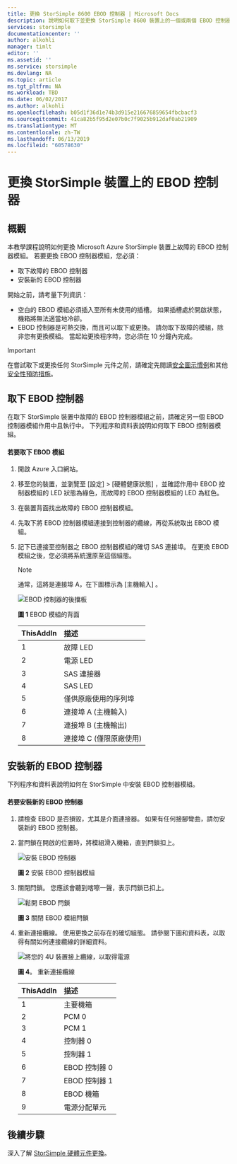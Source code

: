 ```yaml
---
title: 更換 StorSimple 8600 EBOD 控制器 | Microsoft Docs
description: 說明如何取下並更換 StorSimple 8600 裝置上的一個或兩個 EBOD 控制器。
services: storsimple
documentationcenter: ''
author: alkohli
manager: timlt
editor: ''
ms.assetid: ''
ms.service: storsimple
ms.devlang: NA
ms.topic: article
ms.tgt_pltfrm: NA
ms.workload: TBD
ms.date: 06/02/2017
ms.author: alkohli
ms.openlocfilehash: b05d1f36d1e74b3d915e216676859654fbcbacf3
ms.sourcegitcommit: 41ca82b5f95d2e07b0c7f9025b912daf0ab21909
ms.translationtype: MT
ms.contentlocale: zh-TW
ms.lasthandoff: 06/13/2019
ms.locfileid: "60578630"
---
```

# <a name="replace-an-ebod-controller-on-your-storsimple-device"></a>更換 StorSimple 裝置上的 EBOD 控制器

## <a name="overview"></a>概觀
本教學課程說明如何更換 Microsoft Azure StorSimple 裝置上故障的 EBOD 控制器模組。 若要更換 EBOD 控制器模組，您必須：

* 取下故障的 EBOD 控制器
* 安裝新的 EBOD 控制器

開始之前，請考量下列資訊：

* 空白的 EBOD 模組必須插入至所有未使用的插槽。 如果插槽處於開啟狀態，機箱將無法適當地冷卻。
* EBOD 控制器是可熱交換，而且可以取下或更換。 請勿取下故障的模組，除非您有更換模組。 當起始更換程序時，您必須在 10 分鐘內完成。

> [!IMPORTANT]
> 在嘗試取下或更換任何 StorSimple 元件之前，請確定先閱讀[安全圖示慣例](storsimple-safety.md#safety-icon-conventions)和其他[安全性預防措施](storsimple-safety.md)。

## <a name="remove-an-ebod-controller"></a>取下 EBOD 控制器
在取下 StorSimple 裝置中故障的 EBOD 控制器模組之前，請確定另一個 EBOD 控制器模組作用中且執行中。 下列程序和資料表說明如何取下 EBOD 控制器模組。

#### <a name="to-remove-an-ebod-module"></a>若要取下 EBOD 模組
1. 開啟 Azure 入口網站。
2. 移至您的裝置，並瀏覽至 [設定]   > [硬體健康狀態]  ，並確認作用中 EBOD 控制器模組的 LED 狀態為綠色，而故障的 EBOD 控制器模組的 LED 為紅色。
3. 在裝置背面找出故障的 EBOD 控制器模組。
4. 先取下將 EBOD 控制器模組連接到控制器的纜線，再從系統取出 EBOD 模組。
5. 記下已連接至控制器之 EBOD 控制器模組的確切 SAS 連接埠。 在更換 EBOD 模組之後，您必須將系統還原至這個組態。
   
   > [!NOTE]
   > 通常，這將是連接埠 A，在下圖標示為 [主機輸入]  。
   
    ![EBOD 控制器的後擋板](./media/storsimple-ebod-controller-replacement/IC741049.png)
   
     **圖 1** EBOD 模組的背面
   
   | ThisAddIn | 描述 |
   |:--- |:--- |
   | 1 |故障 LED |
   | 2 |電源 LED |
   | 3 |SAS 連接器 |
   | 4 |SAS LED |
   | 5 |僅供原廠使用的序列埠 |
   | 6 |連接埠 A (主機輸入) |
   | 7 |連接埠 B (主機輸出) |
   | 8 |連接埠 C (僅限原廠使用) |

## <a name="install-a-new-ebod-controller"></a>安裝新的 EBOD 控制器
下列程序和資料表說明如何在 StorSimple 中安裝 EBOD 控制器模組。

#### <a name="to-install-an-ebod-controller"></a>若要安裝新的 EBOD 控制器
1. 請檢查 EBOD 是否損毀，尤其是介面連接器。 如果有任何接腳彎曲，請勿安裝新的 EBOD 控制器。
2. 當閂鎖在開啟的位置時，將模組滑入機箱，直到閂鎖扣上。
   
    ![安裝 EBOD 控制器](./media/storsimple-ebod-controller-replacement/IC741050.png)
   
    **圖 2** 安裝 EBOD 控制器模組
3. 關閉閂鎖。 您應該會聽到喀嚓一聲，表示閂鎖已扣上。
   
    ![鬆開 EBOD 閂鎖](./media/storsimple-ebod-controller-replacement/IC741047.png)
   
    **圖 3** 關閉 EBOD 模組閂鎖
4. 重新連接纜線。 使用更換之前存在的確切組態。 請參閱下圖和資料表，以取得有關如何連接纜線的詳細資料。
   
    ![將您的 4U 裝置接上纜線，以取得電源](./media/storsimple-ebod-controller-replacement/IC770723.png)
   
    **圖 4**。 重新連接纜線
   
   | ThisAddIn | 描述 |
   |:--- |:--- |
   | 1 |主要機箱 |
   | 2 |PCM 0 |
   | 3 |PCM 1 |
   | 4 |控制器 0 |
   | 5 |控制器 1 |
   | 6 |EBOD 控制器 0 |
   | 7 |EBOD 控制器 1 |
   | 8 |EBOD 機箱 |
   | 9 |電源分配單元 |

## <a name="next-steps"></a>後續步驟
深入了解 [StorSimple 硬體元件更換](storsimple-8000-hardware-component-replacement.md)。

